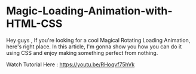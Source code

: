 # Magic-Loading-Animation-with-HTML-CSS
 Hey guys , If you're looking for a cool Magical Rotating Loading Animation, here's right place. In this article, I'm gonna show you how you can do it using CSS and enjoy making something perfect from nothing.

Watch Tutorial Here : https://youtu.be/RHoqvf75hVk
